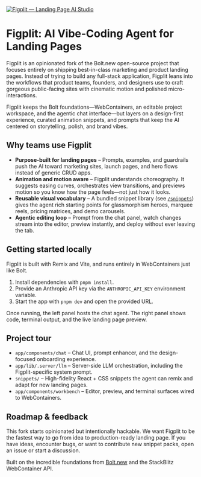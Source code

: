 [![Figplit — Landing Page AI Studio](./public/social_preview_index.jpg)](https://bolt.new)

# Figplit: AI Vibe-Coding Agent for Landing Pages

Figplit is an opinionated fork of the Bolt.new open-source project that focuses entirely on shipping best-in-class marketing and product landing pages. Instead of trying to build any full-stack application, Figplit leans into the workflows that product teams, founders, and designers use to craft gorgeous public-facing sites with cinematic motion and polished micro-interactions.

Figplit keeps the Bolt foundations—WebContainers, an editable project workspace, and the agentic chat interface—but layers on a design-first experience, curated animation snippets, and prompts that keep the AI centered on storytelling, polish, and brand vibes.

## Why teams use Figplit

- **Purpose-built for landing pages** – Prompts, examples, and guardrails push the AI toward marketing sites, launch pages, and hero flows instead of generic CRUD apps.
- **Animation and motion aware** – Figplit understands choreography. It suggests easing curves, orchestrates view transitions, and previews motion so you know how the page feels—not just how it looks.
- **Reusable visual vocabulary** – A bundled snippet library (see [`/snippets`](./snippets)) gives the agent rich starting points for glassmorphism heroes, marquee reels, pricing matrices, and demo carousels.
- **Agentic editing loop** – Prompt from the chat panel, watch changes stream into the editor, preview instantly, and deploy without ever leaving the tab.

## Getting started locally

Figplit is built with Remix and Vite, and runs entirely in WebContainers just like Bolt.

1. Install dependencies with `pnpm install`.
2. Provide an Anthropic API key via the `ANTHROPIC_API_KEY` environment variable.
3. Start the app with `pnpm dev` and open the provided URL.

Once running, the left panel hosts the chat agent. The right panel shows code, terminal output, and the live landing page preview.

## Project tour

- `app/components/chat` – Chat UI, prompt enhancer, and the design-focused onboarding experience.
- `app/lib/.server/llm` – Server-side LLM orchestration, including the Figplit-specific system prompt.
- `snippets/` – High-fidelity React + CSS snippets the agent can remix and adapt for new landing pages.
- `app/components/workbench` – Editor, preview, and terminal surfaces wired to WebContainers.

## Roadmap & feedback

This fork starts opinionated but intentionally hackable. We want Figplit to be the fastest way to go from idea to production-ready landing page. If you have ideas, encounter bugs, or want to contribute new snippet packs, open an issue or start a discussion.

Built on the incredible foundations from [Bolt.new](https://bolt.new) and the StackBlitz WebContainer API.
